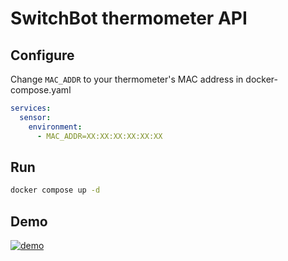# SwitchBot thermometer API

## Configure
Change `MAC_ADDR` to your thermometer's MAC address in docker-compose.yaml
```yaml
services:
  sensor:
    environment:
      - MAC_ADDR=XX:XX:XX:XX:XX:XX
```

## Run
```bash
docker compose up -d
```

## Demo

[![demo](https://asciinema.org/a/Uo6FmVP2etW5AvrxxJMdmTkWO.svg)](https://asciinema.org/a/Uo6FmVP2etW5AvrxxJMdmTkWO?autoplay=1)
